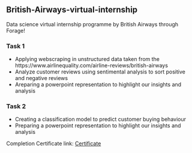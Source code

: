 <h2>British-Airways-virtual-internship</h2>
Data science virtual internship programme by British Airways through Forage!


<h3>Task 1</h3>
<ul>
  <li>Applying webscraping in unstructured data taken from the https://www.airlinequality.com/airline-reviews/british-airways</li>
  <li>Analyze customer reviews using sentimental analysis to sort positive and negative reviews</li>
  <li>Areparing a powerpoint representation to highlight our insights and analysis</li>
</ul>


<h3>Task 2</h3>
<ul>
  <li>Creating a classification model to predict customer buying behaviour</li>
  <li>Preparing a powerpoint representation to highlight our insights and analysis</li>
</ul>


Completion Certificate link: <a href='https://forage-uploads-prod.s3.amazonaws.com/completion-certificates/British%20Airways/NjynCWzGSaWXQCxSX_British%20Airways_JMCvJJogtDninRvux_1724320820685_completion_certificate.pdf'>Certificate</a>
